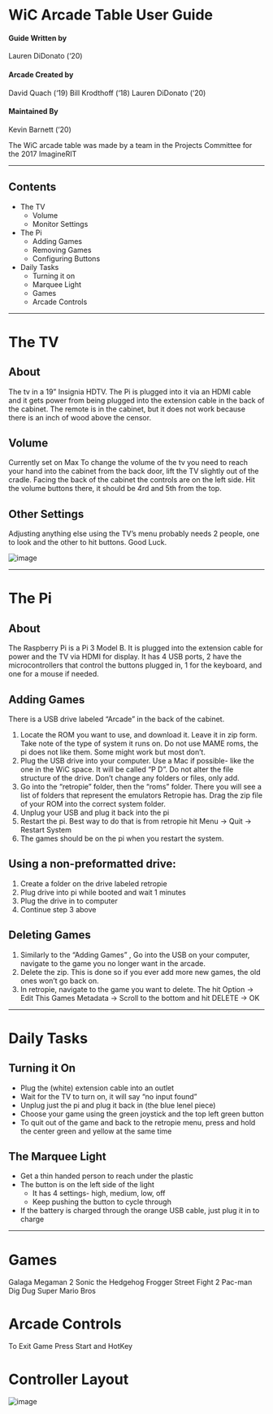 # WiC Arcade Table User Guide

#### Guide Written by
Lauren DiDonato (‘20)
#### Arcade Created by
David Quach (‘19)
Bill Krodthoff (‘18)
Lauren DiDonato (‘20)
#### Maintained By
Kevin Barnett (‘20)

The WiC arcade table was made by a team in the Projects Committee for the 2017 ImagineRIT

*** 

## Contents
* The TV
    * Volume
    * Monitor Settings
* The Pi
    * Adding Games
    * Removing Games
    * Configuring Buttons
* Daily Tasks
    * Turning it on
    * Marquee Light
    * Games
    * Arcade Controls

*** 

# The TV

## About
The tv in a 19” Insignia HDTV. The Pi is plugged into it via an HDMI cable and it gets power
from being plugged into the extension cable in the back of the cabinet.
The remote is in the cabinet, but it does not work because there is an inch of wood above the
censor.

## Volume
Currently set on Max
To change the volume of the tv you need to reach your hand into the cabinet from the back
door, lift the TV slightly out of the cradle. Facing the back of the cabinet the controls are on the
left side. Hit the volume buttons there, it should be 4rd and 5th from the top.

## Other Settings
Adjusting anything else using the TV’s menu probably needs 2 people, one to look and the other
to hit buttons. Good Luck.

![image](https://user-images.githubusercontent.com/60679049/197279516-8baa1b2e-b6bc-4a1a-81c4-fe3458156017.png)

***

# The Pi

## About
The Raspberry Pi is a Pi 3 Model B. It is plugged into the extension cable for power and the TV
via HDMI for display. It has 4 USB ports, 2 have the microcontrollers that control the buttons
plugged in, 1 for the keyboard, and one for a mouse if needed.

## Adding Games
There is a USB drive labeled “Arcade” in the back of the cabinet.
1. Locate the ROM you want to use, and download it. Leave it in zip form. Take note of
the type of system it runs on. Do not use MAME roms, the pi does not like them. Some
might work but most don’t.
2. Plug the USB drive into your computer. Use a Mac if possible- like the one in the WiC
space. It will be called “P D”. Do not alter the file structure of the drive. Don’t change
any folders or files, only add.
3. Go into the “retropie” folder, then the “roms” folder. There you will see a list of folders
that represent the emulators Retropie has. Drag the zip file of your ROM into the correct
system folder.
4. Unplug your USB and plug it back into the pi
5. Restart the pi. Best way to do that is from retropie hit Menu → Quit → Restart System
6. The games should be on the pi when you restart the system.

## Using a non-preformatted drive:
1. Create a folder on the drive labeled retropie
2. Plug drive into pi while booted and wait 1 minutes
3. Plug the drive in to computer
4. Continue step 3 above

## Deleting Games
1. Similarly to the “Adding Games” , Go into the USB on your computer, navigate to the
game you no longer want in the arcade.
2. Delete the zip. This is done so if you ever add more new games, the old ones won’t go
back on.
3. In retropie, navigate to the game you want to delete. The hit Option → Edit This Games
Metadata → Scroll to the bottom and hit DELETE → OK

***

# Daily Tasks

## Turning it On
* Plug the (white) extension cable into an outlet
* Wait for the TV to turn on, it will say “no input found”
* Unplug just the pi and plug it back in (the blue lenel piece)
* Choose your game using the green joystick and the top left green button
* To quit out of the game and back to the retropie menu, press and hold the center green
and yellow at the same time

## The Marquee Light
* Get a thin handed person to reach under the plastic
* The button is on the left side of the light
    * It has 4 settings- high, medium, low, off
    * Keep pushing the button to cycle through
* If the battery is charged through the orange USB cable, just plug it in to charge

***

# Games
Galaga
Megaman 2
Sonic the Hedgehog
Frogger
Street Fight 2
Pac-man
Dig Dug
Super Mario Bros

# Arcade Controls
To Exit Game Press Start and HotKey

# Controller Layout
![image](https://user-images.githubusercontent.com/60679049/197279638-4f213525-efc0-452c-84e0-bd6396aab49b.png)
